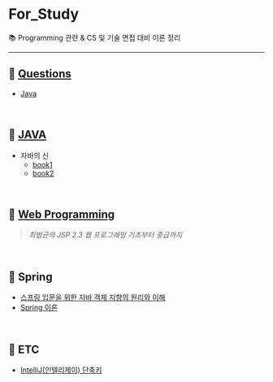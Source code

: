# For_Study
:books: Programming 관련 & CS 및 기술 면접 대비 이론 정리

---

## :pushpin: [Questions](https://github.com/hanwix2/For_Study/blob/main/contents/Questions.md)
* [Java](https://github.com/hanwix2/For_Study/blob/main/contents/Questions.md#java)

<br/>

## :pushpin: [JAVA](https://github.com/hanwix2/For_Study/tree/main/Java)
* 자바의 신
  * [book1](https://github.com/hanwix2/For_Study/blob/main/Java/GodOfJava1.md)
  * [book2](https://github.com/hanwix2/For_Study/blob/main/Java/GodOfJava2.md)

<br/>

## :pushpin: [Web Programming](https://github.com/hanwix2/For_Study/blob/main/contents/WebProgramming.md)
> *최범균의 JSP 2.3 웹 프로그래밍 기초부터 중급까지*

<br/>

## :pushpin: Spring
* [스프링 입문을 위한 자바 객체 지향의 원리와 이해](https://github.com/hanwix2/For_Study/blob/main/contents/oopForSpring.md)
* [Spring 이론](https://github.com/hanwix2/For_Study/blob/main/contents/spring.md)

<br>

## :pushpin: ETC
- [IntelliJ(인텔리제이) 단축키](https://github.com/hanwix2/For_Study/blob/main/contents/intelliJ_keymap.md)
